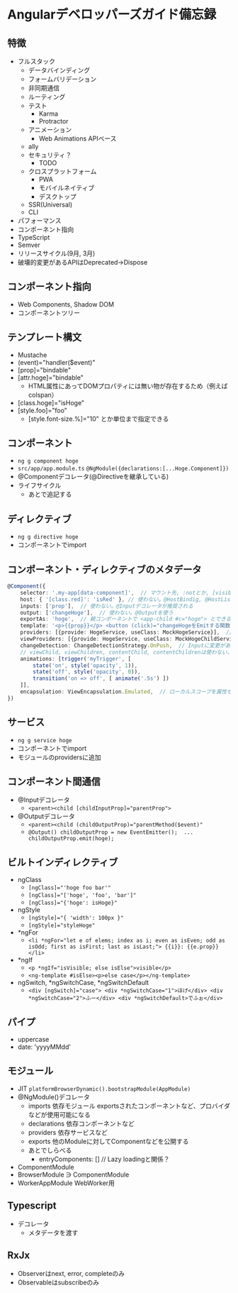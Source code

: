 # Angularデベロッパーズガイド備忘録

## 特徴

* フルスタック
    + データバインディング
    + フォームバリデーション
    + 非同期通信
    + ルーティング
    + テスト
        - Karma
        - Protractor
    + アニメーション
        - Web Animations APIベース
    + ally
    + セキュリティ？
        - TODO
    + クロスプラットフォーム
        - PWA
        - モバイルネイティブ
        - デスクトップ
    + SSR(Universal)
    + CLI
* パフォーマンス
* コンポーネント指向
* TypeScript
* Semver
* リリースサイクル(9月, 3月)
* 破壊的変更があるAPIはDeprecated→Dispose


## コンポーネント指向

* Web Components, Shadow DOM
* コンポーネントツリー

## テンプレート構文

* Mustache
* (event)="handler($event)"
* [prop]="bindable"
* [attr.hoge]="bindable"
    + HTML属性にあってDOMプロパティには無い物が存在するため（例えばcolspan）
* [class.hoge]="isHoge"
* [style.foo]="foo"
    + [style.font-size.%]="10" とか単位まで指定できる

## コンポーネント

* `ng g component hoge`
* `src/app/app.module.ts` `@NgModule({declarations:[...Hoge.Component]})`
* @Componentデコレータ(@Directiveを継承している)
* ライフサイクル
    + あとで追記する

## ディレクティブ

* `ng g directive hoge`
* コンポーネントでimport

## コンポーネント・ディレクティブのメタデータ

```ts
@Component({
    selector: '.my-app[data-component]',  // マウント先, :notとか, [visible=false]とか指定できる CSSセレクタほど柔軟ではない
    host: { '[class.red]': 'isRed' }, // 使わない。@HostBindig, @HostListenerを使う
    inputs: ['prop'],  // 使わない。@Inputデコレータが推奨される
    output: ['changeHoge'],  // 使わない。@Outputを使う
    exportAs: 'hoge',  // 親コンポーネントで <app-child #c="hoge"> とできる
    template: '<p>{{prop}}</p> <button (click)="changeHogeをEmitする関数()">ボタン</button>',
    providers: [{provide: HogeService, useClass: MockHogeService}],  // コンストラクタでHogeService型の引数があればMockHogeServiceがDIされる
    viewProviders: [{provide: HogeService, useClass: MockHogeChildService}],  // viewChild(ネストした子コンポーネントにはMockHogeChildServiceがDIされる)
    changeDetection: ChangeDetectionStrategy.OnPush,  // Inputに変更があった時だけ変更検知
    // viewChild, viewChildren, contentChild, contentChildrenは使わない、各デコレータを使う
    animations: [trigger('myTrigger', [
        state('on', style('opacity', 1)),
        state('off', style('opacity', 0)),
        transition('on => off', [ animate('.5s') ])
    ]],
    encapsulation: ViewEncapsulation.Emulated,  // ローカルスコープを属性セレクタか、ShadowDOMで実現するか
})
```

## サービス

* `ng g service hoge`
* コンポーネントでimport
* モジュールのprovidersに追加

## コンポーネント間通信

* @Inputデコレータ
    + `<parent><child [childInputProp]="parentProp">`
* @Outputデコレータ
    + `<parent><child (childOutputProp)="parentMethod($event)"`
    + `@Output() childOutputProp = new EventEmitter();  ... childOutputProp.emit(hoge);`

## ビルトインディレクティブ

* ngClass
    + `[ngClass]="'hoge foo bar'"`
    + `[ngClass]="['hoge', 'foo', 'bar']"`
    + `[ngClass]="{'hoge': isHoge}"`
* ngStyle
    + `[ngStyle]="{ 'width': 100px }"`
    + `[ngStyle]="styleHoge"`
* *ngFor
    + `<li *ngFor="let e of elems; index as i; even as isEven; odd as isOdd; first as isFirst; last as isLast;"> {{i}}: {{e.prop}} </li>`
* *ngIf
    + `<p *ngIf="isVisible; else isElse">visible</p>`
    + `<ng-template #isElse><p>else case</p></ng-template>`
* ngSwitch, *ngSwitchCase, *ngSwitchDefault
    + `<div [ngSwitch]="case"> <div *ngSwitchCase="1">ほげ</div> <div *ngSwitchCase="2">ふー</div> <div *ngSwitchDefault>でふぉ</div>`

## パイプ

* uppercase
* date: 'yyyyMMdd'

## モジュール

* JIT `platformBrowserDynamic().bootstrapModule(AppModule)`
* @NgModule()デコレータ
    + imports 依存モジュール exportsされたコンポーネントなど、プロバイダなどが使用可能になる
    + declarations 依存コンポーネントなど
    + providers 依存サービスなど
    + exports 他のModuleに対してComponentなどを公開する
    + あとでしらべる
        - entryComponents: [] // Lazy loadingと関係？
* ComponentModule
* BrowserModule ∋ ComponentModule
* WorkerAppModule WebWorker用

## Typescript

* デコレータ
    + メタデータを渡す

## RxJx

* Observerはnext, error, completeのみ
* Observableはsubscribeのみ